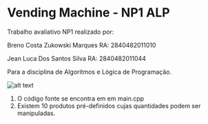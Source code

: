 # Vending Machine - NP1 ALP
Trabalho avaliativo NP1 realizado por: 

Breno Costa Zukowski Marques RA: 2840482011010

Jean Luca Dos Santos Silva RA: 2840482011044

Para a disciplina de Algoritmos e Lógica de Programação.

![alt text](https://upload.wikimedia.org/wikipedia/commons/9/98/Snack_machine_3538.JPG)


1. O código fonte se encontra em em main.cpp
2. Existem 10 produtos pré-definidos cujas quantidades podem ser manipuladas.

